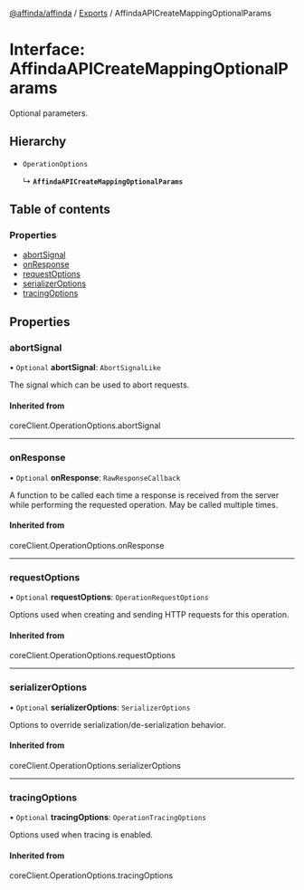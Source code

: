 [@affinda/affinda](../README.md) / [Exports](../modules.md) / AffindaAPICreateMappingOptionalParams

# Interface: AffindaAPICreateMappingOptionalParams

Optional parameters.

## Hierarchy

- `OperationOptions`

  ↳ **`AffindaAPICreateMappingOptionalParams`**

## Table of contents

### Properties

- [abortSignal](AffindaAPICreateMappingOptionalParams.md#abortsignal)
- [onResponse](AffindaAPICreateMappingOptionalParams.md#onresponse)
- [requestOptions](AffindaAPICreateMappingOptionalParams.md#requestoptions)
- [serializerOptions](AffindaAPICreateMappingOptionalParams.md#serializeroptions)
- [tracingOptions](AffindaAPICreateMappingOptionalParams.md#tracingoptions)

## Properties

### abortSignal

• `Optional` **abortSignal**: `AbortSignalLike`

The signal which can be used to abort requests.

#### Inherited from

coreClient.OperationOptions.abortSignal

___

### onResponse

• `Optional` **onResponse**: `RawResponseCallback`

A function to be called each time a response is received from the server
while performing the requested operation.
May be called multiple times.

#### Inherited from

coreClient.OperationOptions.onResponse

___

### requestOptions

• `Optional` **requestOptions**: `OperationRequestOptions`

Options used when creating and sending HTTP requests for this operation.

#### Inherited from

coreClient.OperationOptions.requestOptions

___

### serializerOptions

• `Optional` **serializerOptions**: `SerializerOptions`

Options to override serialization/de-serialization behavior.

#### Inherited from

coreClient.OperationOptions.serializerOptions

___

### tracingOptions

• `Optional` **tracingOptions**: `OperationTracingOptions`

Options used when tracing is enabled.

#### Inherited from

coreClient.OperationOptions.tracingOptions
